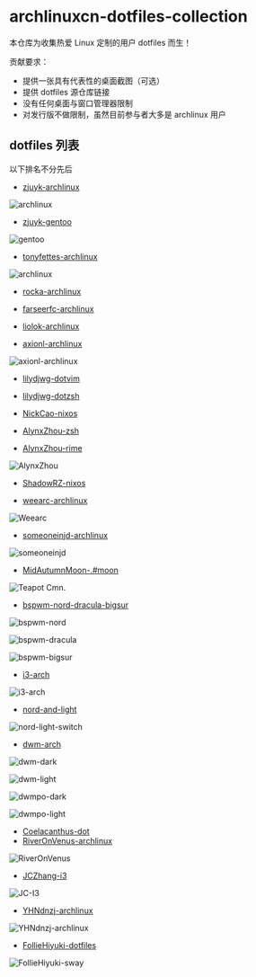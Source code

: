 # archlinuxcn-dotfiles-collection

本仓库为收集热爱 Linux 定制的用户 dotfiles 而生！

贡献要求：

- 提供一张具有代表性的桌面截图（可选）
- 提供 dotfiles 源仓库链接
- 没有任何桌面与窗口管理器限制
- 对发行版不做限制，虽然目前参与者大多是 archlinux 用户

## dotfiles 列表

以下排名不分先后

- [zjuyk-archlinux](https://github.com/zjuyk/dotfiles)

![archlinux](./screenshots/zjuyk-archlinux-1.png)

- [zjuyk-gentoo](https://gitlab.com/zjuyk/gentoo-dotfiles)

![gentoo](./screenshots/zjuyk-gentoo-1.png)

- [tonyfettes-archlinux](https://github.com/tonyfettes/dotfiles)

![archlinux](./screenshots/tonyfettes-archlinux-1.png)

- [rocka-archlinux](https://github.com/rocka/dotFiles)

- [farseerfc-archlinux](https://github.com/farseerfc/dotfiles)

- [liolok-archlinux](https://github.com/liolok/dotfiles)

- [axionl-archlinux](https://github.com/axionl/dotfiles)

![axionl-archlinux](https://user-images.githubusercontent.com/8396456/127595408-3e03dfa6-1256-4fcf-bd96-227a06bb5449.png)

- [lilydjwg-dotvim](https://github.com/lilydjwg/dotvim)

- [lilydjwg-dotzsh](https://github.com/lilydjwg/dotzsh)

- [NickCao-nixos](https://gitlab.com/NickCao/flakes)

- [AlynxZhou-zsh](https://github.com/AlynxZhou/alynx-zsh-config)

- [AlynxZhou-rime](https://github.com/AlynxZhou/alynx-rime-config)

![AlynxZhou](./screenshots/AlynxZhou.png)

- [ShadowRZ-nixos](https://github.com/ShadowRZ/flakes)

- [weearc-archlinux](https://github.com/weearc/dotfile)

![Weearc](./screenshots/weearc-arch.png)

- [someoneinjd-archlinux](https://github.com/someoneinjd/dotfiles)

![someoneinjd](./screenshots/someoneinjd-arch.png)

- [MidAutumnMoon-.#moon](https://github.com/MidAutumnMoon/MidAutumnMoon)

![Teapot Cmn.](./screenshots/MidAutumnMoon.png)

- [bspwm-nord-dracula-bigsur](https://github.com/ayamir/bspwm-dotfiles)

![bspwm-nord](./screenshots/ayamir-bspwm-nord.png)

![bspwm-dracula](./screenshots/ayamir-bspwm-dracula.png)

![bspwm-bigsur](./screenshots/ayamir-bspwm-bigsur.png)

- [i3-arch](https://github.com/ayamir/i3-dotfiles)

![i3-arch](./screenshots/ayamir-i3.png)

- [nord-and-light](https://github.com/ayamir/nord-and-light)

![nord-light-switch](./screenshots/ayamir-switch.gif)

- [dwm-arch](https://github.com/ayamir/dwm-dotfiles)

![dwm-dark](./screenshots/ayamir-dwm-dark.png)

![dwm-light](./screenshots/ayamir-dwm-light.png)

![dwmpo-dark](./screenshots/ayamir-dwmpo-dark.png)

![dwmpo-light](./screenshots/ayamir-dwmpo-light.png)


- [Coelacanthus-dot](https://github.com/CoelacanthusHex/dotfiles)
- [RiverOnVenus-archlinux](https://github.com/RiverOnVenus/dotfiles)

![RiverOnVenus](./screenshots/RiverOnVenus.png)

* [JCZhang-i3](https://github.com/flaviusbuffon/dotfiles)

  

![JC-I3](./screenshots/jczhang-i3.png)

- [YHNdnzj-archlinux](https://github.com/YHNdnzj/dotfiles)

![YHNdnzj-archlinux](./screenshots/YHNdnzj-archlinux.png)

- [FollieHiyuki-dotfiles](https://git.disroot.org/FollieHiyuki/dotfiles.git)

![FollieHiyuki-sway](./screenshots/FollieHiyuki-sway.png)
